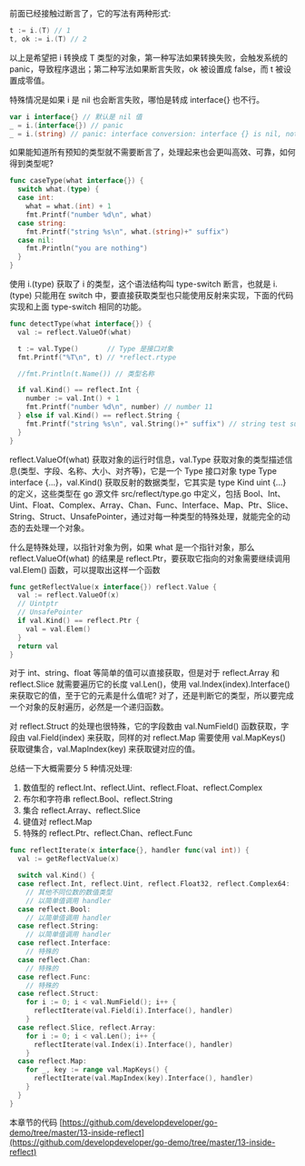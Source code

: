 前面已经接触过断言了，它的写法有两种形式:

```go
t := i.(T) // 1
t, ok := i.(T) // 2
```

以上是希望把 i 转换成 T 类型的对象，第一种写法如果转换失败，会触发系统的 panic，导致程序退出；第二种写法如果断言失败，ok 被设置成 false，而 t 被设置成零值。

特殊情况是如果 i 是 nil 也会断言失败，哪怕是转成 interface{} 也不行。

```go
var i interface{} // 默认是 nil 值
_ = i.(interface{}) // panic 
_ = i.(string) // panic: interface conversion: interface {} is nil, not string
```

如果能知道所有预知的类型就不需要断言了，处理起来也会更叫高效、可靠，如何得到类型呢?

```go
func caseType(what interface{}) {
  switch what.(type) {
  case int:
    what = what.(int) + 1
    fmt.Printf("number %d\n", what)
  case string:
    fmt.Printf("string %s\n", what.(string)+" suffix")
  case nil:
    fmt.Println("you are nothing")
  }
}
```

使用 i.(type) 获取了 i 的类型，这个语法结构叫 type-switch 断言，也就是 i.(type) 只能用在 switch 中，要直接获取类型也只能使用反射来实现，下面的代码实现和上面 type-switch 相同的功能。

```go
func detectType(what interface{}) {
  val := reflect.ValueOf(what)

  t := val.Type()       // Type 是接口对象
  fmt.Printf("%T\n", t) // *reflect.rtype

  //fmt.Println(t.Name()) // 类型名称

  if val.Kind() == reflect.Int {
    number := val.Int() + 1
    fmt.Printf("number %d\n", number) // number 11
  } else if val.Kind() == reflect.String {
    fmt.Printf("string %s\n", val.String()+" suffix") // string test suffix
  }
}
```

reflect.ValueOf(what) 获取对象的运行时信息，val.Type 获取对象的类型描述信息(类型、字段、名称、大小、对齐等)，它是一个 Type 接口对象 type Type interface {...}，val.Kind() 获取反射的数据类型，它其实是 type Kind uint {...} 的定义，这些类型在 go 源文件 src/reflect/type.go 中定义，包括 Bool、Int、Uint、Float、Complex、Array、Chan、Func、Interface、Map、Ptr、Slice、String、Struct、UnsafePointer，通过对每一种类型的特殊处理，就能完全的动态的去处理一个对象。

什么是特殊处理，以指针对象为例，如果 what 是一个指针对象，那么 reflect.ValueOf(what) 的结果是 reflect.Ptr，要获取它指向的对象需要继续调用 val.Elem() 函数，可以提取出这样一个函数

```go
func getReflectValue(x interface{}) reflect.Value {
  val := reflect.ValueOf(x)
  // Uintptr
  // UnsafePointer
  if val.Kind() == reflect.Ptr {
    val = val.Elem()
  }
  return val
}
```

对于 int、string、float 等简单的值可以直接获取，但是对于 reflect.Array 和 reflect.Slice 就需要遍历它的长度 val.Len()，使用 val.Index(index).Interface() 来获取它的值，至于它的元素是什么值呢? 对了，还是判断它的类型，所以要完成一个对象的反射遍历，必然是一个递归函数。

对 reflect.Struct  的处理也很特殊，它的字段数由 val.NumField() 函数获取，字段由 val.Field(index) 来获取，同样的对 reflect.Map 需要使用 val.MapKeys() 获取键集合，val.MapIndex(key) 来获取键对应的值。


总结一下大概需要分 5 种情况处理:  
1. 数值型的 reflect.Int、reflect.Uint、reflect.Float、reflect.Complex
2. 布尔和字符串 reflect.Bool、reflect.String 
3. 集合 reflect.Array、reflect.Slice
4. 键值对 reflect.Map
5. 特殊的 reflect.Ptr、reflect.Chan、reflect.Func

```go
func reflectIterate(x interface{}, handler func(val int)) {
  val := getReflectValue(x)

  switch val.Kind() {
  case reflect.Int, reflect.Uint, reflect.Float32, reflect.Complex64:
    // 其他不同位数的数值类型
    // 以简单值调用 handler
  case reflect.Bool:
    // 以简单值调用 handler
  case reflect.String:
    // 以简单值调用 handler
  case reflect.Interface:
    // 特殊的
  case reflect.Chan:
    // 特殊的
  case reflect.Func:
    // 特殊的
  case reflect.Struct:
    for i := 0; i < val.NumField(); i++ {
      reflectIterate(val.Field(i).Interface(), handler)
    }
  case reflect.Slice, reflect.Array:
    for i := 0; i < val.Len(); i++ {
      reflectIterate(val.Index(i).Interface(), handler)
    }
  case reflect.Map:
    for _, key := range val.MapKeys() {
      reflectIterate(val.MapIndex(key).Interface(), handler)
    }
  }
}
```

本章节的代码 [https://github.com/developdeveloper/go-demo/tree/master/13-inside-reflect](https://github.com/developdeveloper/go-demo/tree/master/13-inside-reflect)
